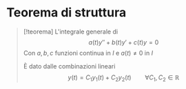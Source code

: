 # Teorema di struttura
>[!teorema]
>L'integrale generale di 
>$$ a(t)y''+b(t)y'+c(t)y = 0 $$
>Con $a,b,c$ funzioni continua in $I$ e $a(t) \neq 0$ in $I$
>
>È dato dalle combinazioni lineari
>$$ y(t) = C_{1}y_{1}(t) + C_{2}y_{2}(t)\qquad \forall C_{1},C_{2} \in \mathbb{R} $$
